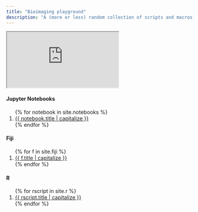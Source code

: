 ```yaml
---
title: "Bioimaging playground"
description: "A (more or less) random collection of scripts and macros."
---
```

<main role="main" class="container">
  <div class="row">
    <div class="col-sm-10 blog-main">  
      <div class="embed-responsive embed-responsive-16by9">
      <iframe class="embed-responsive-item" src="https://aettinger.github.io/bioimaging-playground/test.html" name="code_frame"><p>Iframe not supported.</p></iframe>
      </div>
    </div>
  <aside class="col-sm-2 ml-sm-auto blog-sidebar">
    <div class="sidebar-module">
      <h4>Jupyter Notebooks</h4>
      <ol class="list-unstyled">
        {% for notebook in site.notebooks %}
          <li><a href="{{ notebook.url }}" target="code_frame">{{ notebook.title | capitalize }}</a></li>
        {% endfor %}
      </ol>
    </div>
    <div class="sidebar-module">
      <h4>Fiji</h4>
      <ol class="list-unstyled">
        {% for f in site.fiji %}
          <li><a href="{{ f.url }}" target="code_frame">{{ f.title | capitalize }}</a></li>
        {% endfor %}
      </ol>
    </div>
    <div class="sidebar-module">
      <h4>R</h4>
      <ol class="list-unstyled">
        {% for rscript in site.r %}
          <li><a href="{{ rscript.url }}" target="code_frame">{{ rscript.title | capitalize }}</a></li>
        {% endfor %}
      </ol>
    </div>
    </aside>
  </div>
</main>
